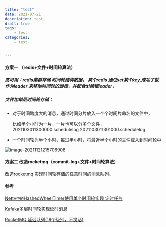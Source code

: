 ```yaml
---
title: "test"
date: 2021-07-21
description: test
draft: true
tags:
    - test
categories:
    - test


---
```




#### 方案一 （redis+文件+时间轮算法）

##### 高可用：redis集群存储 时间轮结构数据， 某个redis 通过set某个key,成功了就作为leader 来移动时间轮的游标，并配合ttl续租leader，

##### 文件加单层时间轮存储： 

* 对于时间跨度大的消息，通过时间分片放入一个个时间片命名的文件中，

  比如半个小时为一片，一片也可以分多个文件，2021103011300000.schedulelog   2021103011301000.schedulelog

* 一个时间轮为半个小时，每过半小时，将最近半个小时的文件载入到时间轮中



![image-20211121215706908](https://gitee.com/fengzhenbing/picgo/raw/master/image-20211121215706908.png)

#### 方案二  改造rocketmq（commit-log+文件+时间轮算法）

改造rocketmq 实现时间轮存储的任意时间的消息队列。



#### 参考

 [Netty` 中的 `HashedWheelTimer使用单个时间轮实现 定时任务](https://blog.csdn.net/tianshan2010/article/details/106749830/)

 [Kafaka多层时间轮实现延时消息]( https://blog.csdn.net/u010059975/article/details/104537570)

[RocketMQ 延迟队列(18个级别，不灵活)](https://blog.csdn.net/qq_28924625/article/details/107233813)	

